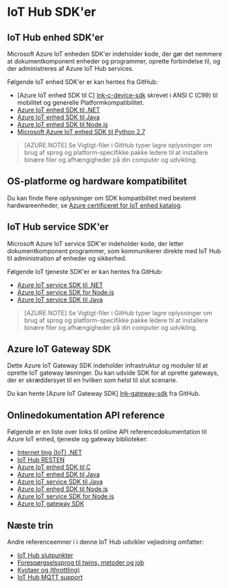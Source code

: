 <properties
 pageTitle="Udvikler vejledning - IoT Hub SDK'er | Microsoft Azure"
 description="Azure IoT Hub udvikler guide – oplysninger om og links til de forskellige Azure IoT Hub enheder og tjenester SDK'er."
 services="iot-hub"
 documentationCenter=""
 authors="dominicbetts"
 manager="timlt"
 editor=""/>

<tags
 ms.service="iot-hub"
 ms.devlang="multiple"
 ms.topic="article"
 ms.tgt_pltfrm="na"
 ms.workload="na"
 ms.date="09/30/2016"
 ms.author="dobett"/>

# <a name="iot-hub-sdks"></a>IoT Hub SDK'er

## <a name="iot-hub-device-sdks"></a>IoT Hub enhed SDK'er

Microsoft Azure IoT enheden SDK'er indeholder kode, der gør det nemmere at dokumentkomponent enheder og programmer, oprette forbindelse til, og der administreres af Azure IoT Hub services.

Følgende IoT enhed SDK'er er kan hentes fra GitHub:

- [Azure IoT enhed SDK til C] [ lnk-c-device-sdk] skrevet i ANSI C (C99) til mobilitet og generelle Platformkompatibilitet.
- [Azure IoT enhed SDK til .NET][lnk-dotnet-device-sdk]
- [Azure IoT enhed SDK til Java][lnk-java-device-sdk]
- [Azure IoT enhed SDK til Node.js][lnk-node-device-sdk]
- [Microsoft Azure IoT enhed SDK til Python 2.7][lnk-python-device-sdk]

> [AZURE.NOTE] Se Vigtigt-filer i GitHub typer lagre oplysninger om brug af sprog og platform-specifikke pakke ledere til at installere binære filer og afhængigheder på din computer og udvikling.

## <a name="os-platforms-and-hardware-compatibility"></a>OS-platforme og hardware kompatibilitet

Du kan finde flere oplysninger om SDK kompatibilitet med bestemt hardwareenheder, se [Azure certificeret for IoT enhed katalog][lnk-certified].

## <a name="iot-hub-service-sdks"></a>IoT Hub service SDK'er

Microsoft Azure IoT service SDK'er indeholder kode, der letter dokumentkomponent programmer, som kommunikerer direkte med IoT Hub til administration af enheder og sikkerhed.

Følgende IoT tjeneste SDK'er er kan hentes fra GitHub:

- [Azure IoT service SDK til .NET][lnk-dotnet-service-sdk]
- [Azure IoT service SDK for Node.js][lnk-node-service-sdk]
- [Azure IoT service SDK til Java][lnk-java-service-sdk]

> [AZURE.NOTE] Se Vigtigt-filer i GitHub typer lagre oplysninger om brug af sprog og platform-specifikke pakke ledere til at installere binære filer og afhængigheder på din computer og udvikling.

## <a name="azure-iot-gateway-sdk"></a>Azure IoT Gateway SDK

Dette Azure IoT Gateway SDK indeholder infrastruktur og moduler til at oprette IoT gateway løsninger. Du kan udvide SDK for at oprette gateways, der er skræddersyet til en hvilken som helst til slut scenarie.

Du kan hente [Azure IoT Gateway SDK] [ lnk-gateway-sdk] fra GitHub.

## <a name="online-api-reference-documentation"></a>Onlinedokumentation API reference

Følgende er en liste over links til online API referencedokumentation til Azure IoT enhed, tjeneste og gateway biblioteker:

- [Internet ting (IoT) .NET][lnk-dotnet-ref]
- [IoT Hub RESTEN][lnk-rest-ref]
- [Azure IoT enhed SDK til C][lnk-c-ref]
- [Azure IoT enhed SDK til Java][lnk-java-ref]
- [Azure IoT service SDK til Java][lnk-java-service-ref]
- [Azure IoT enhed SDK til Node.js][lnk-node-ref]
- [Azure IoT service SDK for Node.js][lnk-node-service-ref]
- [Azure IoT gateway SDK][lnk-gateway-ref]

## <a name="next-steps"></a>Næste trin

Andre referenceemner i i denne IoT Hub udvikler vejledning omfatter:

- [IoT Hub slutpunkter][lnk-devguide-endpoints]
- [Forespørgselssprog til twins, metoder og job][lnk-devguide-query]
- [Kvotaer og (throttling)][lnk-devguide-quotas]
- [IoT Hub MQTT support][lnk-devguide-mqtt]

<!-- Links and images -->

[lnk-c-device-sdk]: https://github.com/Azure/azure-iot-sdks/blob/master/c/readme.md
[lnk-dotnet-device-sdk]: https://github.com/Azure/azure-iot-sdks/blob/master/csharp/device/readme.md
[lnk-java-device-sdk]: https://github.com/Azure/azure-iot-sdks/blob/master/java/device/readme.md
[lnk-dotnet-service-sdk]: https://github.com/Azure/azure-iot-sdks/blob/master/csharp/service/README.md
[lnk-java-service-sdk]: https://github.com/Azure/azure-iot-sdks/blob/master/java/service/readme.md
[lnk-node-device-sdk]: https://github.com/Azure/azure-iot-sdks/blob/master/node/device/readme.md
[lnk-node-service-sdk]: https://github.com/Azure/azure-iot-sdks/blob/master/node/service/README.md
[lnk-python-device-sdk]: https://github.com/Azure/azure-iot-sdks/blob/master/python/device/readme.md
[lnk-certified]: https://catalog.azureiotsuite.com/
[lnk-gateway-sdk]: https://github.com/Azure/azure-iot-gateway-sdk/blob/master/README.md

[lnk-dotnet-ref]: https://msdn.microsoft.com/library/mt488521.aspx
[lnk-c-ref]: http://azure.github.io/azure-iot-sdks/c/api_reference/index.html
[lnk-java-ref]: http://azure.github.io/azure-iot-sdks/java/device/api_reference/index.html
[lnk-node-ref]: http://azure.github.io/azure-iot-sdks/node/api_reference/azure-iot-device/1.0.15/index.html
[lnk-rest-ref]: https://msdn.microsoft.com/library/mt548492.aspx
[lnk-java-service-ref]: http://azure.github.io/azure-iot-sdks/java/service/api_reference/index.html
[lnk-node-service-ref]: http://azure.github.io/azure-iot-sdks/node/api_reference/azure-iothub/1.0.17/index.html
[lnk-gateway-ref]: http://azure.github.io/azure-iot-gateway-sdk/api_reference/c/html/

[lnk-devguide-endpoints]: iot-hub-devguide-endpoints.md
[lnk-devguide-quotas]: iot-hub-devguide-quotas-throttling.md
[lnk-devguide-query]: iot-hub-devguide-query-language.md
[lnk-devguide-mqtt]: iot-hub-mqtt-support.md